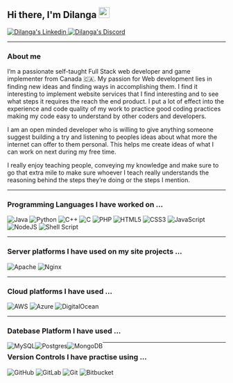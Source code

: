 ## Hi there, I'm Dilanga <img src="https://media.giphy.com/media/hvRJCLFzcasrR4ia7z/giphy.gif" width="25px">
<p>
  <a href="https://www.linkedin.com/in/dilanga-algama">
    <img alt="Dilanga's Linkedin" src="https://img.shields.io/badge/linkedin%20-%230077B5.svg?&style=for-the-badge&logo=linkedin&logoColor=white"/>
  </a>
  <a href="https://discord.gg/nrqmVfFJ">
    <img alt="Dilanga's Discord" src="https://img.shields.io/badge/%3CServer%3E%20-%237289DA.svg?&style=for-the-badge&logo=discord&logoColor=white"/>
  </a>
</p>
<hr>
<h3>About me</h3>
<p>I’m a passionate self-taught Full Stack web developer and game implementer from Canada 🇨🇦. My passion for Web development lies in finding new ideas and finding ways in accomplishing them. I find it interesting to implement website services that I find interesting and to see what steps it requires the reach the end product. I put a lot of effect into the experience and code quality of my work to practice good coding practices making my code easy to understand by other coders and developers.</p>

<p>I am an open minded developer who is willing to give anything someone suggest building a try and listening to peoples ideas about what more the internet can offer to them personal. This helps me create ideas of what I can work on next during my free time.</p>

<p>I really enjoy teaching people, conveying my knowledge and make sure to go that extra mile to make sure whoever I teach really understands the reasoning behind the steps they’re doing or the steps I mention.</p>

<hr>
<h3>Programming Languages I have worked on ...</h3>
<p>
  <img alt="Java" src="https://img.shields.io/badge/java-%23ED8B00.svg?&style=for-the-badge&logo=java&logoColor=white"/>
  <img alt="Python" src="https://img.shields.io/badge/python%20-%2314354C.svg?&style=for-the-badge&logo=python&logoColor=white"/>
  <img alt="C++" src="https://img.shields.io/badge/c++%20-%2300599C.svg?&style=for-the-badge&logo=c%2B%2B&ogoColor=white"/>
  <img alt="C" src="https://img.shields.io/badge/c%20-%2300599C.svg?&style=for-the-badge&logo=c&logoColor=white"/>
  <img alt="PHP" src="https://img.shields.io/badge/php-%23777BB4.svg?&style=for-the-badge&logo=php&logoColor=white"/>
  <img alt="HTML5" src="https://img.shields.io/badge/html5%20-%23E34F26.svg?&style=for-the-badge&logo=html5&logoColor=white"/>
  <img alt="CSS3" src="https://img.shields.io/badge/css3%20-%231572B6.svg?&style=for-the-badge&logo=css3&logoColor=white"/>
  <img alt="JavaScript" src="https://img.shields.io/badge/javascript%20-%23323330.svg?&style=for-the-badge&logo=javascript&logoColor=%23F7DF1E"/>
  <img alt="NodeJS" src="https://img.shields.io/badge/node.js%20-%2343853D.svg?&style=for-the-badge&logo=node.js&logoColor=white"/>
  <img alt="Shell Script" src="https://img.shields.io/badge/shell_script%20-%23121011.svg?&style=for-the-badge&logo=gnu-bash&logoColor=white"/>
</p>

<hr>
<h3>Server platforms I have used on my site projects ...</h3>
<p>
  <img alt="Apache" src="https://img.shields.io/badge/apache%20-%23D42029.svg?&style=for-the-badge&logo=apache&logoColor=white"/>
  <img alt="Nginx" src="https://img.shields.io/badge/nginx%20-%23009639.svg?&style=for-the-badge&logo=nginx&logoColor=white"/>
</p>

<hr>
<h3>Cloud platforms I have used ...</h3>
<p>
  <img alt="AWS" src="https://img.shields.io/badge/AWS%20-%23FF9900.svg?&style=for-the-badge&logo=amazon-aws&logoColor=white"/>
  <img alt="Azure" src="https://img.shields.io/badge/azure%20-%230072C6.svg?&style=for-the-badge&logo=azure-devops&logoColor=white"/>
  <img alt="DigitalOcean" src="https://img.shields.io/badge/DigitalOcean-%230167ff.svg?&style=for-the-badge&logo=digitalOcean&logoColor=white"/>
</p>

<hr>
<h3>Datebase Platform I have used ...</h3>
<p>
  <img style = "float:left" alt="MySQL" src="https://img.shields.io/badge/mysql-%2300f.svg?&style=for-the-badge&logo=mysql&logoColor=white"/>
  <img style = "float:left" alt="Postgres" src ="https://img.shields.io/badge/postgres-%23316192.svg?&style=for-the-badge&logo=postgresql&logoColor=white"/>
  <img style = "float:left" alt="MongoDB" src ="https://img.shields.io/badge/MongoDB-%234ea94b.svg?&style=for-the-badge&logo=mongodb&logoColor=white"/>
</p>

<hr>
<h3>Version Controls I have practise using ...</h3>
<p>
  <img alt="GitHub" src="https://img.shields.io/badge/github%20-%23121011.svg?&style=for-the-badge&logo=github&logoColor=white"/>
  <img alt="GitLab" src="https://img.shields.io/badge/gitlab%20-%23181717.svg?&style=for-the-badge&logo=gitlab&logoColor=white"/>
  <img alt="Git" src="https://img.shields.io/badge/git%20-%23F05033.svg?&style=for-the-badge&logo=git&logoColor=white"/>
  <img alt="Bitbucket" src="https://img.shields.io/badge/bitbucket%20-%230047B3.svg?&style=for-the-badge&logo=bitbucket&logoColor=white"/>
</p>
<!--
**dalgama/dalgama** is a ✨ _special_ ✨ repository because its `README.md` (this file) appears on your GitHub profile.

Here are some ideas to get you started:

- 🔭 I’m currently working on ...
- 🌱 I’m currently learning ...
- 👯 I’m looking to collaborate on ...
- 🤔 I’m looking for help with ...
- 💬 Ask me about ...
- 📫 How to reach me: ...
- 😄 Pronouns: ...
- ⚡ Fun fact: ...
-->
